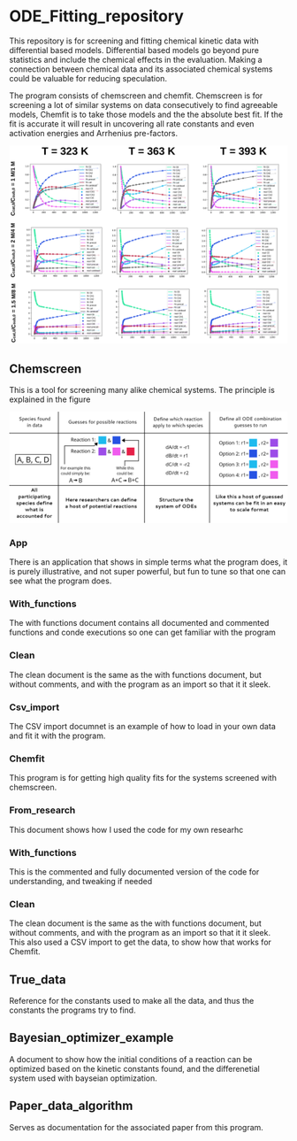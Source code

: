 # ODE_Fitting_repository
This repository is for screening and fitting chemical kinetic data with differential based models. Differential based models go beyond pure statistics and include the chemical effects in the evaluation. Making a connection between chemical data and its associated chemical systems could be valuable for reducing speculation.

The program consists of chemscreen and chemfit. Chemscreen is for screening a lot of similar systems on data consecutively to find agreeable models, Chemfit is to take those models and the the absolute best fit. If the fit is accurate it will result in uncovering all rate constants and even activation energies and Arrhenius pre-factors.

![Parallel fitting image](Figures/parallel_fit_compound_figure.svg "Fitting image")

## Chemscreen
This is a tool for screening many alike chemical systems. The principle is explained in the figure

![Basic structure image](Figures/for_users_alg_struct.png "Basic structure image")

### App
There is an application that shows in simple terms what the program does, it is purely illustrative, and not super powerful, but fun to tune so that one can see what the program does.

### With_functions
The with functions document contains all documented and commented functions and conde executions so one can get familiar with the program

### Clean
The clean document is the same as the with functions document, but without comments, and with the program as an import so that it it sleek.

### Csv_import
The CSV import documnet is an example of how to load in your own data and fit it with the program.

### Chemfit
This program is for getting high quality fits for the systems screened with chemscreen.

### From_research
This document shows how I used the code for my own researhc

### With_functions
This is the commented and fully documented version of the code for understanding, and tweaking if needed

### Clean
The clean document is the same as the with functions document, but without comments, and with the program as an import so that it it sleek. This also used a CSV import to get the data, to show how that works for Chemfit.

## True_data
Reference for the constants used to make all the data, and thus the constants the programs try to find.

## Bayesian_optimizer_example
A document to show how the initial conditions of a reaction can be optimized based on the kinetic constants found, and the differenetial system used
with bayseian optimization.
## Paper_data_algorithm
Serves as documentation for the associated paper from this program.
